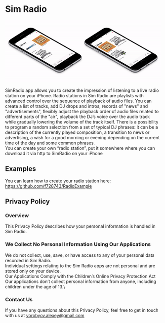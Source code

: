 # Sim Radio

![gta_radio_gui](assets/img/Screenshot.gif)

SimRadio app allows you to create the impression of listening to a live radio station on your iPhone.
Radio stations in Sim Radio are playlists with advanced control over the sequence of playback of audio files.
You can create a list of tracks, add DJ drops and intros, records of "news" and "advertisements", flexibly adjust the playback order of audio files related to different parts of the "air", playback the DJ’s voice over the audio track while gradually lowering the volume of the track itself. There is a possibility to program a random selection from a set of typical DJ phrases: it can be a description of the currently played composition, a transition to news or advertising, a wish for a good morning or evening depending on the current time of the day and some common phrases.\
You can create your own “radio station”, put it somewhere where you can download it via http to SimRadio on your iPhone

## Examples

You can learn how to create your radio station here: <https://github.com/f728743/RadioExample>

## Privacy Policy

### Overview

This Privacy Policy describes how your personal information is handled in Sim Radio.

### We Collect No Personal Information Using Our Applications

We do not collect, use, save, or have access to any of your personal data recorded in Sim Radio.\
Individual settings relating to the Sim Radio apps are not personal and are stored only on your device.\
Our Applications Comply with the Children’s Online Privacy Protection Act\
Our applications don’t collect personal information from anyone, including children under the age of 13.\

### Contact Us

If you have any questions about this Privacy Policy, feel free to get in touch with us at vorobyov.alexey@gmail.com
